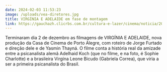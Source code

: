 ```yaml
---
date: 2024-02-03 11:53:23
image: /uploads/vea-diretores.jpg
title: VIRGÍNIA E ADELAIDE em fase de montagem
link: https://gauchazh.clicrbs.com.br/cultura-e-lazer/cinema/noticia/2023/11/casa-da-rua-coronel-bordini-vira-cenario-para-novo-filme-de-jorge-furtado-e-yasmin-thayna-clplbxixa001m013l418b1gev.html
---
```

T﻿erminaram dia 2 de dezembro as filmagens de VIRGÍNIA E ADELAIDE, nova produção da Casa de Cinema de Porto Alegre, com roteiro de Jorge Furtado e direção dele e de Yasmin Thayná. O filme conta a história real da amizade entre a psicanalista alemã Adelhaid Koch (que no filme, e na foto, é Sophie Charlotte) e a brasileira Virgína Leone Bicudo (Gabriela Correa), que viria a ser a primeira psicanalista do Brasil.